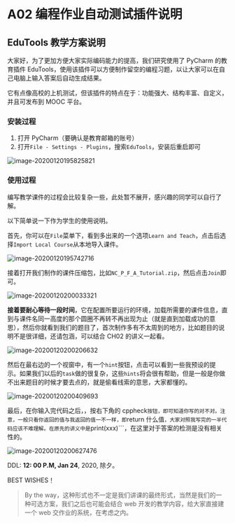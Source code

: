 # A02 编程作业自动测试插件说明

## EduTools 教学方案说明

大家好，为了更加方便大家实际编码能力的提高，我们研究使用了 PyCharm 的教育插件 EduTools，使用该插件可以方便制作留空的编程习题，以让大家可以在自己电脑上输入答案后自动生成结果。

它有点像高校的上机测试，但该插件的特点在于：功能强大、结构丰富、自定义，并且可发布到 MOOC 平台。

### 安装过程

1. 打开 PyCharm（要确认是教育邮箱的账号）
2. 打开`File - Settings - Plugins`，搜索`EduTools`，安装后重启即可

![image-20200120195825821](https://mark-vue-oss.oss-cn-hangzhou.aliyuncs.com/image-20200120195825821.png)

### 使用过程

编写教学课件的过程会比较复杂一些，此处暂不展开，感兴趣的同学可以自行了解。

以下简单说一下作为学生的使用说明。

首先，你可以在`File`菜单下，看到多出来的一个选项`Learn and Teach`，点击后选择`Import Local Course`从本地导入课件。

![image-20200120195742716](https://mark-vue-oss.oss-cn-hangzhou.aliyuncs.com/image-20200120195742716.png)

接着打开我们制作的课件压缩包，比如`NC_P_F_A_Tutorial.zip`，然后点击`Join`即可。

![image-20200120200033321](https://mark-vue-oss.oss-cn-hangzhou.aliyuncs.com/image-20200120200033321.png)

**接着要耐心等待一段时间**，它在配置所要运行的环境，加载所需要的课件信息，直到与课件名同一高度的那个圆圈不再转不再出现为止（就是直到加载成功的意思），然后你就看到我们的题目了，首次制作多有不太周到的地方，比如题目的说明不是很详细，还请包涵，可以结合 CH02 的讲义一起看。

![image-20200120200206632](https://mark-vue-oss.oss-cn-hangzhou.aliyuncs.com/image-20200120200206632.png)

然后在最右边的一个视窗中，有一个`hint`按钮，点击可以看到一些我预设的提示。如果我们以后的`task`做的很复杂，这些`hints`将会很有帮助，但是一般是你做不出来题目的时候才要去点的，就是偷看线索的意思，大家都懂的。

![image-20200120200409693](https://mark-vue-oss.oss-cn-hangzhou.aliyuncs.com/image-20200120200409693.png)

最后，在你输入完代码之后，，按右下角的 cppheck`按钮，即可知道你写的对不对。注意，一般只看你返回的值与我返回的值一不一样，即`return 什么值`，大家对照我写完的一半代码应该不难理解。在原先的讲义中是`print(xxx)```，在这里对于答案的检测是没有相关性的。

![image-20200120200627476](https://mark-vue-oss.oss-cn-hangzhou.aliyuncs.com/image-20200120200627476.png)

DDL: **12: 00 P.M, Jan 24**, 2020, 除夕。

BEST WISHES！

> By the way，这种形式也不一定是我们讲课的最终形式，当然是我们的一种可选方案，我们之后也可能会结合 web 开发的教学内容，给大家直接建一个 web 交作业的系统，在考虑之内。
